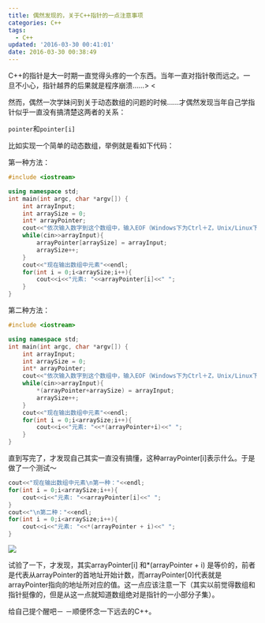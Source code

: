 ```yaml
---
title: 偶然发现的，关于C++指针的一点注意事项
categories: C++
tags:
  - C++
updated: '2016-03-30 00:41:01'
date: 2016-03-30 00:38:49
---
```


C++的指针是大一时期一直觉得头疼的一个东西。当年一直对指针敬而远之。一旦不小心，指针越界的后果就是程序崩溃……> <

然而，偶然一次学妹问到关于动态数组的问题的时候……才偶然发现当年自己学指针似乎一直没有搞清楚这两者的关系：

`pointer`和`pointer[i]`

比如实现一个简单的动态数组，举例就是看如下代码：

第一种方法：

```cpp
#include <iostream>

using namespace std;
int main(int argc, char *argv[]) {
	int arrayInput;
	int arraySize = 0;
	int* arrayPointer;
	cout<<"依次输入数字到这个数组中，输入EOF（Windows下为Ctrl＋Z，Unix/Linux下为Ctrl+D）来停止输入"<<endl;
	while(cin>>arrayInput){
		arrayPointer[arraySize] = arrayInput;
		arraySize++;
	}
	cout<<"现在输出数组中元素"<<endl;
	for(int i = 0;i<arraySize;i++){
		cout<<i<<"元素: "<<arrayPointer[i]<<" ";
	}
}
```

第二种方法：

```cpp
#include <iostream>

using namespace std;
int main(int argc, char *argv[]) {
	int arrayInput;
	int arraySize = 0;
	int* arrayPointer;
	cout<<"依次输入数字到这个数组中，输入EOF（Windows下为Ctrl＋Z，Unix/Linux下为Ctrl+D）来停止输入"<<endl;
	while(cin>>arrayInput){
		*(arrayPointer+arraySize) = arrayInput;
		arraySize++;
	}
	cout<<"现在输出数组中元素"<<endl;
	for(int i = 0;i<arraySize;i++){
		cout<<i<<"元素: "<<*(arrayPointer+i)<<" ";
	}
}
```

直到写完了，才发现自己其实一直没有搞懂，这种arrayPointer[i]表示什么。于是做了一个测试～

```cpp
cout<<"现在输出数组中元素\n第一种："<<endl;
for(int i = 0;i<arraySize;i++){
	cout<<i<<"元素: "<<arrayPointer[i]<<" ";
}
cout<<"\n第二种："<<endl;
for(int i = 0;i<arraySize;i++){
	cout<<i<<"元素: "<<*(arrayPointer + i)<<" ";
}
```

![](http://dreampiggy-image.test.upcdn.net/image/c/b8/7d8680b175f4e74b2de45bd2733e2.png)

试验了一下，才发现，其实arrayPointer[i] 和*(arrayPointer + i) 是等价的，前者是代表从arrayPointer的首地址开始计数，而arrayPointer[0]代表就是arrayPointer指向的地址所对应的值。这一点应该注意一下（其实以前觉得数组和指针挺像的，但是从这一点就知道数组绝对是指针的一小部分子集）。


给自己提个醒吧－ －顺便怀念一下远去的C++。